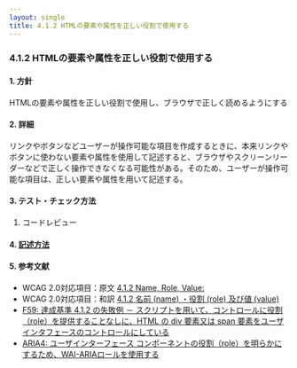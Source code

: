 ```yaml
---
layout: single
title: 4.1.2 HTMLの要素や属性を正しい役割で使用する
---
```


### 4.1.2 HTMLの要素や属性を正しい役割で使用する

#### 1. 方針

HTMLの要素や属性を正しい役割で使用し、ブラウザで正しく読めるようにする

#### 2. 詳細

リンクやボタンなどユーザーが操作可能な項目を作成するときに、本来リンクやボタンに使わない要素や属性を使用して記述すると、ブラウザやスクリーンリーダーなどで正しく操作できなくなる可能性がある。そのため、ユーザーが操作可能な項目は、正しい要素や属性を用いて記述する。

#### 3. テスト・チェック方法

1. コードレビュー

#### 4. [記述方法](/a11y-guidelines/src/html/4/1/2)

#### 5. 参考文献

- WCAG 2.0対応項目：原文 [4.1.2 Name, Role, Value:](https://www.w3.org/TR/2008/REC-WCAG20-20081211/#ensure-compat-rsv)
- WCAG 2.0対応項目：和訳 [4.1.2 名前 (name) ・役割 (role) 及び値 (value)](https://waic.jp/docs/WCAG20/Overview.html#ensure-compat-rsv)
- [F59: 達成基準 4.1.2 の失敗例 － スクリプトを用いて、コントロールに役割（role）を提供することなしに、HTML の div 要素又は span 要素をユーザインタフェースのコントロールにしている](https://waic.jp/docs/WCAG-TECHS/F59.html)
- [ARIA4: ユーザインターフェース コンポーネントの役割（role）を明らかにするため、WAI-ARIAロールを使用する](https://waic.jp/docs/WCAG-TECHS/ARIA4.html)
